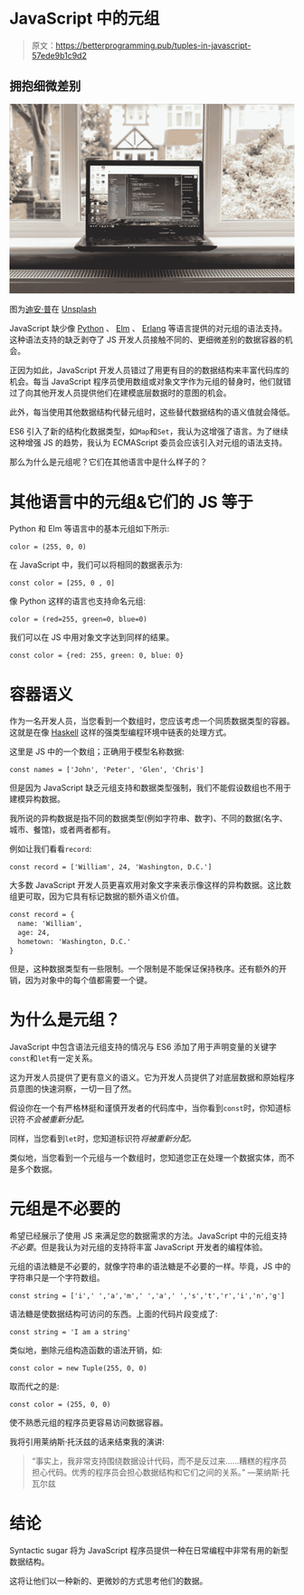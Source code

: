 # JavaScript 中的元组

> 原文：<https://betterprogramming.pub/tuples-in-javascript-57ede9b1c9d2>

## 拥抱细微差别

![](img/7da1dd0de5363b90d112d36ee844391b.png)

图为[迪安·普](https://unsplash.com/@wezlar11?utm_source=unsplash&utm_medium=referral&utm_content=creditCopyText)在 [Unsplash](https://unsplash.com/search/photos/programming?utm_source=unsplash&utm_medium=referral&utm_content=creditCopyText)

JavaScript 缺少像 [Python](https://www.python.org/) 、 [Elm](https://elm-lang.org/) 、 [Erlang](https://www.erlang.org/) 等语言提供的对元组的语法支持。这种语法支持的缺乏剥夺了 JS 开发人员接触不同的、更细微差别的数据容器的机会。

正因为如此，JavaScript 开发人员错过了用更有目的的数据结构来丰富代码库的机会。每当 JavaScript 程序员使用数组或对象文字作为元组的替身时，他们就错过了向其他开发人员提供他们在建模底层数据时的意图的机会。

此外，每当使用其他数据结构代替元组时，这些替代数据结构的语义值就会降低。

ES6 引入了新的结构化数据类型，如`Map`和`Set`，我认为这增强了语言。为了继续这种增强 JS 的趋势，我认为 ECMAScript 委员会应该引入对元组的语法支持。

那么为什么是元组呢？它们在其他语言中是什么样子的？

# 其他语言中的元组&它们的 JS 等于

Python 和 Elm 等语言中的基本元组如下所示:

```
color = (255, 0, 0)
```

在 JavaScript 中，我们可以将相同的数据表示为:

```
const color = [255, 0 , 0]
```

像 Python 这样的语言也支持命名元组:

```
color = (red=255, green=0, blue=0)
```

我们可以在 JS 中用对象文字达到同样的结果。

```
const color = {red: 255, green: 0, blue: 0}
```

# 容器语义

作为一名开发人员，当您看到一个数组时，您应该考虑一个同质数据类型的容器。这就是在像 [Haskell](https://www.haskell.org/) 这样的强类型编程环境中链表的处理方式。

这里是 JS 中的一个数组；正确用于模型名称数据:

```
const names = ['John', 'Peter', 'Glen', 'Chris']
```

但是因为 JavaScript 缺乏元组支持和数据类型强制，我们不能假设数组也不用于建模异构数据。

我所说的异构数据是指不同的数据类型(例如字符串、数字)、不同的数据(名字、城市、餐馆)，或者两者都有。

例如让我们看看`record`:

```
const record = ['William', 24, 'Washington, D.C.']
```

大多数 JavaScript 开发人员更喜欢用对象文字来表示像这样的异构数据。这比数组更可取，因为它具有标记数据的额外语义价值。

```
const record = {
  name: 'William',
  age: 24,
  hometown: 'Washington, D.C.'
}
```

但是，这种数据类型有一些限制。一个限制是不能保证保持秩序。还有额外的开销，因为对象中的每个值都需要一个键。

# 为什么是元组？

JavaScript 中包含语法元组支持的情况与 ES6 添加了用于声明变量的关键字`const`和`let`有一定关系。

这为开发人员提供了更有意义的语义。它为开发人员提供了对底层数据和原始程序员意图的快速洞察，一切一目了然。

假设你在一个有严格林挺和谨慎开发者的代码库中，当你看到`const`时，你知道标识符*不会被重新分配。*

同样，当您看到`let`时，您知道标识符*将被重新分配。*

类似地，当您看到一个元组与一个数组时，您知道您正在处理一个数据实体，而不是多个数据。

# 元组是不必要的

希望已经展示了使用 JS 来满足您的数据需求的方法。JavaScript 中的元组支持*不必要*。但是我认为对元组的支持将丰富 JavaScript 开发者的编程体验。

元组的语法糖是不必要的，就像字符串的语法糖是不必要的一样。毕竟，JS 中的字符串只是一个字符数组。

```
const string = ['i',' ','a','m',' ','a',' ','s','t','r','i','n','g']
```

语法糖是使数据结构可访问的东西。上面的代码片段变成了:

```
const string = 'I am a string'
```

类似地，删除元组构造函数的语法开销，如:

```
const color = new Tuple(255, 0, 0)
```

取而代之的是:

```
const color = (255, 0, 0)
```

使不熟悉元组的程序员更容易访问数据容器。

我将引用莱纳斯·托沃兹的话来结束我的演讲:

> “事实上，我非常支持围绕数据设计代码，而不是反过来……糟糕的程序员担心代码。优秀的程序员会担心数据结构和它们之间的关系。”
> —莱纳斯·托瓦尔兹

# 结论

Syntactic sugar 将为 JavaScript 程序员提供一种在日常编程中非常有用的新型数据结构。

这将让他们以一种新的、更微妙的方式思考他们的数据。